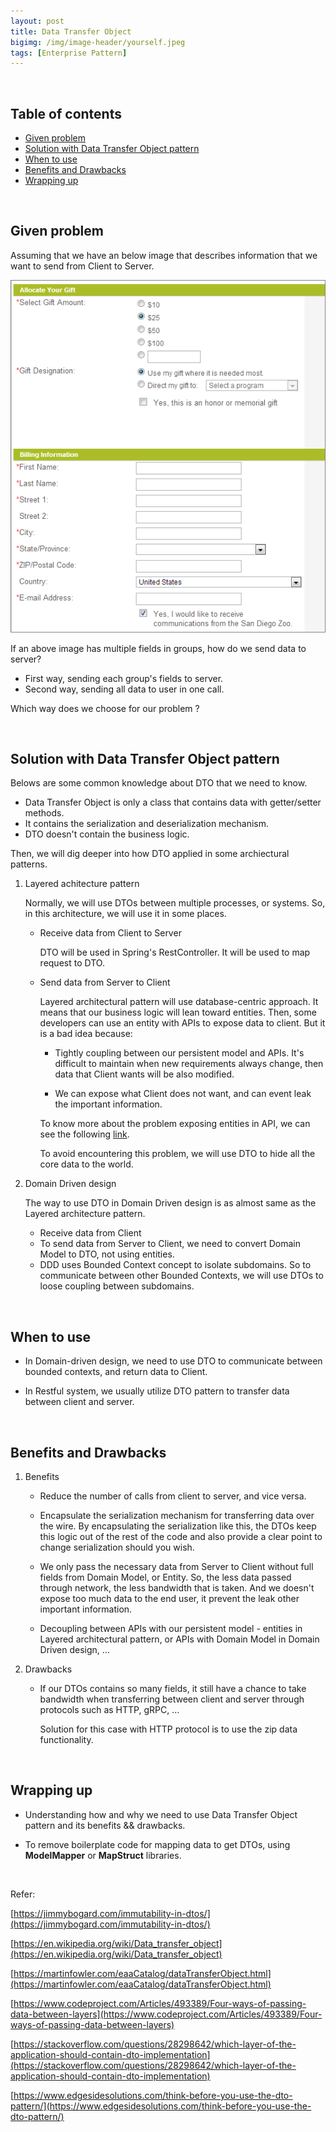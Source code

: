 ```yaml
---
layout: post
title: Data Transfer Object
bigimg: /img/image-header/yourself.jpeg
tags: [Enterprise Pattern]
---
```





<br>

## Table of contents
- [Given problem](#given-problem)
- [Solution with Data Transfer Object pattern](#solution-with-data-transfer-object-pattern)
- [When to use](#when-to-use)
- [Benefits and Drawbacks](#benefits-and-drawbacks)
- [Wrapping up](#wrapping-up)


<br>

## Given problem

Assuming that we have an below image that describes information that we want to send from Client to Server.

![](../img/design-pattern/data-transfer-object/dto.png)

If an above image has multiple fields in groups, how do we send data to server?
- First way, sending each group's fields to server.
- Second way, sending all data to user in one call.

Which way does we choose for our problem ?


<br>

## Solution with Data Transfer Object pattern

Belows are some common knowledge about DTO that we need to know.
- Data Transfer Object is only a class that contains data with getter/setter methods.
- It contains the serialization and deserialization mechanism.
- DTO doesn't contain the business logic.

Then, we will dig deeper into how DTO applied in some archiectural patterns.
1. Layered achitecture pattern

    Normally, we will use DTOs between multiple processes, or systems. So, in this architecture, we will use it in some places.
    - Receive data from Client to Server

        DTO will be used in Spring's RestController. It will be used to map request to DTO.

    - Send data from Server to Client

        Layered architectural pattern will use database-centric approach. It means that our business logic will lean toward entities. Then, some developers can use an entity with APIs to expose data to client. But it is a bad idea because:
        - Tightly coupling between our persistent model and APIs. It's difficult to maintain when new requirements always change, then data that Client wants will be also modified.

        - We can expose what Client does not want, and can event leak the important information.

        To know more about the problem exposing entities in API, we can see the following [link](https://thorben-janssen.com/dont-expose-entities-in-api/).

        To avoid encountering this problem, we will use DTO to hide all the core data to the world.

2. Domain Driven design

    The way to use DTO in Domain Driven design is as almost same as the Layered architecture pattern.
    - Receive data from Client
    - To send data from Server to Client, we need to convert Domain Model to DTO, not using entities.
    - DDD uses Bounded Context concept to isolate subdomains. So to communicate between other Bounded Contexts, we will use DTOs to loose coupling between subdomains.

<br>

## When to use

- In Domain-driven design, we need to use DTO to communicate between bounded contexts, and return data to Client.

- In Restful system, we usually utilize DTO pattern to transfer data between client and server.

<br>

## Benefits and Drawbacks

1. Benefits

    - Reduce the number of calls from client to server, and vice versa.

    - Encapsulate the serialization mechanism for transferring data over the wire. By encapsulating the serialization like this, the DTOs keep this logic out of the rest of the code and also provide a clear point to change serialization should you wish.

    - We only pass the necessary data from Server to Client without full fields from Domain Model, or Entity. So, the less data passed through network, the less bandwidth that is taken. And we doesn't expose too much data to the end user, it prevent the leak other important information.

    - Decoupling between APIs with our persistent model - entities in Layered architectural pattern, or APIs with Domain Model in Domain Driven design, ...

2. Drawbacks

    - If our DTOs contains so many fields, it still have a chance to take bandwidth when transferring between client and server through protocols such as HTTP, gRPC, ...

        Solution for this case with HTTP protocol is to use the zip data functionality.

<br>

## Wrapping up

- Understanding how and why we need to use Data Transfer Object pattern and its benefits && drawbacks.

- To remove boilerplate code for mapping data to get DTOs, using **ModelMapper** or **MapStruct** libraries.

<br>

Refer:


[https://jimmybogard.com/immutability-in-dtos/](https://jimmybogard.com/immutability-in-dtos/)

[https://en.wikipedia.org/wiki/Data_transfer_object](https://en.wikipedia.org/wiki/Data_transfer_object)

[https://martinfowler.com/eaaCatalog/dataTransferObject.html](https://martinfowler.com/eaaCatalog/dataTransferObject.html)

[https://www.codeproject.com/Articles/493389/Four-ways-of-passing-data-between-layers](https://www.codeproject.com/Articles/493389/Four-ways-of-passing-data-between-layers)

[https://stackoverflow.com/questions/28298642/which-layer-of-the-application-should-contain-dto-implementation](https://stackoverflow.com/questions/28298642/which-layer-of-the-application-should-contain-dto-implementation)

[https://www.edgesidesolutions.com/think-before-you-use-the-dto-pattern/](https://www.edgesidesolutions.com/think-before-you-use-the-dto-pattern/)